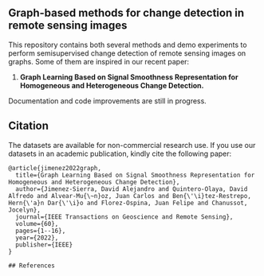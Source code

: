 ## Graph-based methods for change detection in remote sensing images

This repository contains both several methods and demo experiments to perform semisupervised change detection of remote sensing images on graphs. Some of them are inspired in our recent paper: 

1. **Graph Learning Based on Signal Smoothness Representation for Homogeneous and Heterogeneous Change Detection.**

Documentation and code improvements are still in progress. 

## Citation

The datasets are available for non-commercial research use. If you use our datasets in an academic publication, kindly cite the following paper:
```
@article{jimenez2022graph,
  title={Graph Learning Based on Signal Smoothness Representation for Homogeneous and Heterogeneous Change Detection},
  author={Jimenez-Sierra, David Alejandro and Quintero-Olaya, David Alfredo and Alvear-Mu{\~n}oz, Juan Carlos and Ben{\'\i}tez-Restrepo, Hern{\'a}n Dar{\'\i}o and Florez-Ospina, Juan Felipe and Chanussot, Jocelyn},
  journal={IEEE Transactions on Geoscience and Remote Sensing},
  volume={60},
  pages={1--16},
  year={2022},
  publisher={IEEE}
}

## References

```
